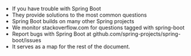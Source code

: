 - If you have trouble with Spring Boot
- They provide solutions to the most common questions
-  Spring Boot builds on many other Spring projects
-  We monitor stackoverflow.com for questions tagged with spring-boot
-  Report bugs with Spring Boot at github.com/spring-projects/spring-boot/issues
- It serves as a map for the rest of the document.
